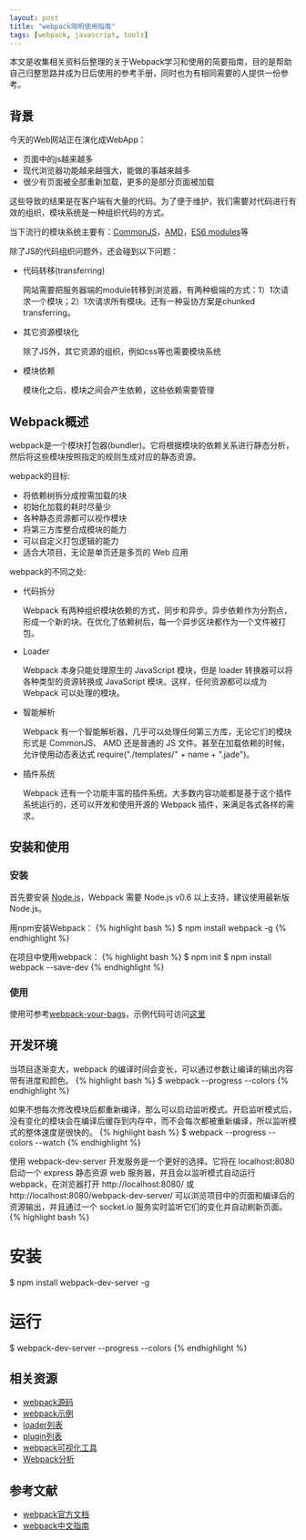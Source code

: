 ```yaml
---
layout: post
title: "webpack简明使用指南"
tags: [webpack, javascript, tools]
---
```


  本文是收集相关资料后整理的关于Webpack学习和使用的简要指南，目的是帮助自己归整思路并成为日后使用的参考手册，同时也为有相同需要的人提供一份参考。

## 背景

  今天的Web网站正在演化成WebApp：

  * 页面中的js越来越多
  * 现代浏览器功能越来越强大，能做的事越来越多
  * 很少有页面被全部重新加载，更多的是部分页面被加载

这些导致的结果是在客户端有大量的代码。为了便于维护，我们需要对代码进行有效的组织，模块系统是一种组织代码的方式。

当下流行的模块系统主要有：[CommonJS](http://requirejs.org/docs/commonjs.html)，[AMD](https://github.com/amdjs/amdjs-api/wiki/AMD)，[ES6 modules](http://www.ecma-international.org/ecma-262/6.0/#sec-modules)等

除了JS的代码组织问题外，还会碰到以下问题：

  * 代码转移(transferring)

    网站需要把服务器端的module转移到浏览器，有两种极端的方式：1）1次请求一个模块；2）1次请求所有模块。还有一种妥协方案是chunked transferring。

  * 其它资源模块化

    除了JS外，其它资源的组织，例如css等也需要模块系统

  * 模块依赖

    模块化之后，模块之间会产生依赖，这些依赖需要管理


## Webpack概述

  webpack是一个模块打包器(bundler)。它将根据模块的依赖关系进行静态分析，然后将这些模块按照指定的规则生成对应的静态资源。

  webpack的目标:

  * 将依赖树拆分成按需加载的块
  * 初始化加载的耗时尽量少
  * 各种静态资源都可以视作模块
  * 将第三方库整合成模块的能力
  * 可以自定义打包逻辑的能力
  * 适合大项目，无论是单页还是多页的 Web 应用

webpack的不同之处:

  * 代码拆分

    Webpack 有两种组织模块依赖的方式，同步和异步。异步依赖作为分割点，形成一个新的块。在优化了依赖树后，每一个异步区块都作为一个文件被打包。

  * Loader

    Webpack 本身只能处理原生的 JavaScript 模块，但是 loader 转换器可以将各种类型的资源转换成 JavaScript 模块。这样，任何资源都可以成为 Webpack 可以处理的模块。

  * 智能解析

    Webpack 有一个智能解析器，几乎可以处理任何第三方库，无论它们的模块形式是 CommonJS、 AMD 还是普通的 JS 文件。甚至在加载依赖的时候，允许使用动态表达式 require("./templates/" + name + ".jade")。

  * 插件系统

    Webpack 还有一个功能丰富的插件系统。大多数内容功能都是基于这个插件系统运行的，还可以开发和使用开源的 Webpack 插件，来满足各式各样的需求。

## 安装和使用

### 安装

  首先要安装 [Node.js](https://nodejs.org/en/download/)，Webpack 需要 Node.js v0.6 以上支持，建议使用最新版 Node.js。

  用npm安装Webpack：
{% highlight bash %}
  $ npm install webpack -g
{% endhighlight %}

  在项目中使用webpack：
{% highlight bash %}
  $ npm init
  $ npm install webpack --save-dev
{% endhighlight %}

### 使用

  使用可参考[webpack-your-bags](http://blog.madewithlove.be/post/webpack-your-bags/)，示例代码可访问[这里](https://github.com/totothink/webpack-article)

## 开发环境

  当项目逐渐变大，webpack 的编译时间会变长，可以通过参数让编译的输出内容带有进度和颜色。
{% highlight bash %}
  $ webpack --progress --colors
{% endhighlight %}

  如果不想每次修改模块后都重新编译，那么可以启动监听模式。开启监听模式后，没有变化的模块会在编译后缓存到内存中，而不会每次都被重新编译，所以监听模式的整体速度是很快的。
{% highlight bash %}
  $ webpack --progress --colors --watch
{% endhighlight %}

  使用 webpack-dev-server 开发服务是一个更好的选择。它将在 localhost:8080 启动一个 express 静态资源 web 服务器，并且会以监听模式自动运行 webpack，在浏览器打开 http://localhost:8080/ 或 http://localhost:8080/webpack-dev-server/ 可以浏览项目中的页面和编译后的资源输出，并且通过一个 socket.io 服务实时监听它们的变化并自动刷新页面。
{% highlight bash %}
  # 安装
  $ npm install webpack-dev-server -g

  # 运行
  $ webpack-dev-server --progress --colors
{% endhighlight %}

## 相关资源

  * [webpack源码](https://github.com/webpack/webpack)
  * [webpack示例](https://github.com/webpack/webpack/tree/master/examples)
  * [loader列表](https://webpack.github.io/docs/list-of-loaders.html)
  * [plugin列表](http://webpack.github.io/docs/list-of-plugins.html)
  * [webpack可视化工具](http://chrisbateman.github.io/webpack-visualizer/)
  * [Webpack分析](http://webpack.github.io/analyse/)


## 参考文献
  * [webpack官方文档](http://webpack.github.io/docs/)
  * [webpack中文指南](http://zhaoda.net/webpack-handbook/index.html)